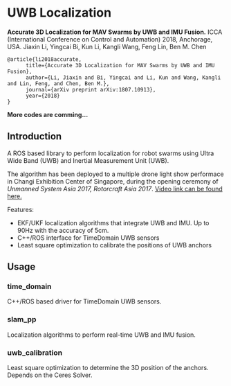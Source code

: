 # UWB Localization
**Accurate 3D Localization for MAV Swarms by UWB and IMU Fusion.**
ICCA (International Conference on Control and Automation) 2018, Anchorage, USA.
Jiaxin Li, Yingcai Bi, Kun Li, Kangli Wang, Feng Lin, Ben M. Chen

```
@article{li2018accurate,
      title={Accurate 3D Localization for MAV Swarms by UWB and IMU Fusion},
      author={Li, Jiaxin and Bi, Yingcai and Li, Kun and Wang, Kangli and Lin, Feng, and Chen, Ben M.},
      journal={arXiv preprint arXiv:1807.10913},
      year={2018}
}
```

**More codes are comming...**

## Introduction
A ROS based library to perform localization for robot swarms using Ultra Wide Band (UWB) and Inertial Measurement Unit (UWB). 

The algorithm has been deployed to a multiple drone light show performace in Changi Exhibition Center of Singapore, during the opening ceremony of *Unmanned System Asia 2017, Rotorcraft Asia 2017*. [Video link can be found here.](https://youtu.be/1id49danIK4)

Features:
* EKF/UKF localization algorithms that integrate UWB and IMU. Up to 90Hz with the accuracy of 5cm.
* C++/ROS interface for TimeDomain UWB sensors
* Least square optimization to calibrate the positions of UWB anchors

## Usage
### time_domain
C++/ROS based driver for TimeDomain UWB sensors.
### slam_pp
Localization algorithms to perform real-time UWB and IMU fusion.
### uwb_calibration
Least square optimization to determine the 3D position of the anchors. Depends on the Ceres Solver.